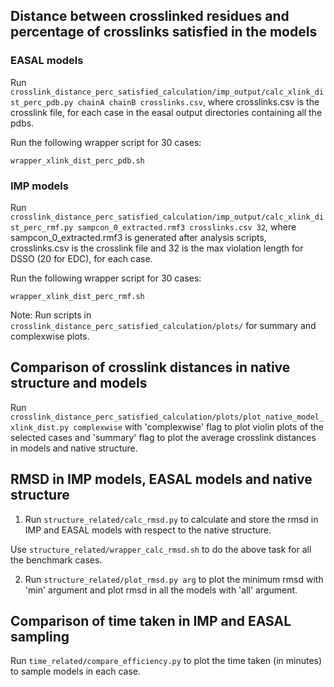 ## Distance between crosslinked residues and percentage of crosslinks satisfied in the models

### EASAL models
Run `crosslink_distance_perc_satisfied_calculation/imp_output/calc_xlink_dist_perc_pdb.py chainA chainB crosslinks.csv`, where crosslinks.csv is the crosslink file, for each case in the easal output directories containing all the pdbs.

Run the following wrapper script for 30 cases:
```
wrapper_xlink_dist_perc_pdb.sh  
```
### IMP models
Run `crosslink_distance_perc_satisfied_calculation/imp_output/calc_xlink_dist_perc_rmf.py sampcon_0_extracted.rmf3 crosslinks.csv 32`, where sampcon_0_extracted.rmf3 is generated after analysis scripts, crosslinks.csv is the crosslink file and 32 is the max violation length for DSSO (20 for EDC), for each case.

Run the following wrapper script for 30 cases:
```
wrapper_xlink_dist_perc_rmf.sh  
```

Note: Run scripts in `crosslink_distance_perc_satisfied_calculation/plots/` for summary and complexwise plots.


## Comparison of crosslink distances in native structure and models

Run `crosslink_distance_perc_satisfied_calculation/plots/plot_native_model_xlink_dist.py complexwise` with 'complexwise' flag to plot violin plots of the selected cases and 'summary' flag to plot the average crosslink distances in models and native structure.

## RMSD in IMP models, EASAL models and native structure
1. Run `structure_related/calc_rmsd.py` to calculate and store the rmsd in IMP and EASAL models with respect to the native structure.

Use `structure_related/wrapper_calc_rmsd.sh` to do the above task for all the benchmark cases.

2. Run `structure_related/plot_rmsd.py arg` to plot the minimum rmsd with 'min' argument and plot rmsd in all the models with 'all' argument. 

## Comparison of time taken in IMP and EASAL sampling
Run `time_related/compare_efficiency.py` to plot the time taken (in minutes) to sample models in each case.
